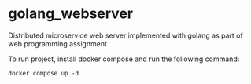 # golang_webserver
Distributed microservice web server implemented with golang as part of web programming assignment

To run project, install docker compose and run the following command:
```console
docker compose up -d
```


